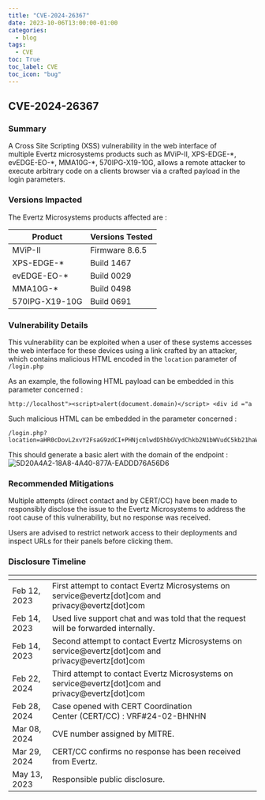 ```yaml
---
title: "CVE-2024-26367"
date: 2023-10-06T13:00:00-01:00
categories:
  - blog
tags:
  - CVE
toc: True
toc_label: CVE
toc_icon: "bug"
---
```


## CVE-2024-26367


### Summary 

A Cross Site Scripting (XSS) vulnerability in the web interface of multiple Evertz microsystems products such as MViP-II, XPS-EDGE-\*, evEDGE-EO-\*, MMA10G-\*, 570IPG-X19-10G, allows a remote attacker to execute arbitrary code on a clients browser via a crafted payload in the login parameters.

### Versions Impacted 

The Evertz Microsystems products affected are :

| Product        | Versions Tested                |
| -------------- | ------------------------------ |
| MViP-II        | Firmware 8.6.5                 |
| XPS-EDGE-*     | Build 1467                     |
| evEDGE-EO-*    | Build 0029                     |
| MMA10G-*       | Build 0498                     |
| 570IPG-X19-10G | Build 0691                     |

### Vulnerability Details

This vulnerability can be exploited when a user of these systems accesses the web interface for these devices using a link crafted by an attacker, which contains malicious HTML encoded in the `location` parameter of `/login.php`

As an example, the following HTML payload can be embedded in this parameter concerned : 
```
http://localhost"><script>alert(document.domain)</script> <div id ="a
```
Such malicious HTML can be embedded in the parameter concerned : 
```
/login.php?location=aHR0cDovL2xvY2FsaG9zdCI+PHNjcmlwdD5hbGVydChkb2N1bWVudC5kb21haW4pPC9zY3JpcHQ+IDxkaXYgaWQgPSJh
```

This should generate a basic alert with the domain of the endpoint :
![5D20A4A2-18A8-4A40-877A-EADDD76A56D6](https://github.com/notnotnotveg/notnotnotveg.github.io/assets/65092714/4b3358bd-a64e-4a0d-af35-dd89390a581b)

### Recommended Mitigations
Multiple attempts (direct contact and by CERT/CC) have been made to responsibly disclose the issue to the Evertz Microsystems to address the root cause of this vulnerability, but no response was received. 

Users are advised to restrict network access to their deployments and inspect URLs for their panels before clicking them.

### Disclosure Timeline 

| <!-- -->     | <!-- -->                                                                                               |
| ------------ | ------------------------------------------------------------------------------------------------------ |
| Feb 12, 2023 | First attempt to contact Evertz Microsystems on service@evertz\[dot\]com and privacy@evertz\[dot\]com  |
| Feb 14, 2023 | Used live support chat and was told that the request will be forwarded internally.                     |
| Feb 14, 2023 | Second attempt to contact Evertz Microsystems on service@evertz\[dot\]com and privacy@evertz\[dot\]com |
| Feb 22, 2024 | Third attempt to contact Evertz Microsystems on service@evertz\[dot\]com and privacy@evertz\[dot\]com  |
| Feb 28, 2024 | Case opened with CERT Coordination Center (CERT/CC) : VRF#24-02-BHNHN                                  |
| Mar 08, 2024 | CVE number assigned by MITRE.                                                                          |
| Mar 29, 2024 | CERT/CC confirms no response has been received from Evertz.                                            |
| May 13, 2023 | Responsible public disclosure.                                                                         |


